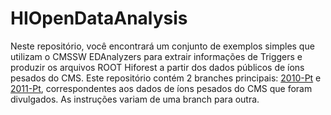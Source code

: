 # HIOpenDataAnalysis 

Neste repositório, você encontrará um conjunto de exemplos simples que utilizam o CMSSW EDAnalyzers para extrair informações de Triggers e produzir os arquivos ROOT Hiforest a partir dos dados públicos de íons pesados do CMS. Este repositório contém 2 branches principais:  [2010-Pt](https://github.com/thiagorangel45/HIOpenDataAnalysis/tree/2010) e [2011-Pt](https://github.com/thiagorangel45/HIOpenDataAnalysis/tree/2011), correspondentes aos dados de íons pesados do CMS que foram divulgados. As instruções variam de uma branch para outra.


